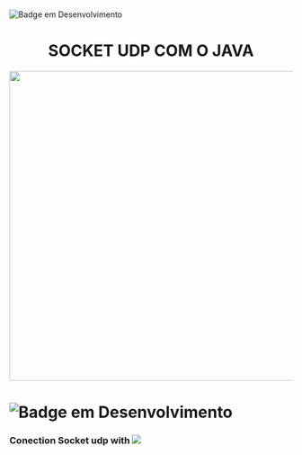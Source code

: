 # 

![Badge em Desenvolvimento](http://img.shields.io/static/v1?label=STATUS&message=DESENVOLVIDO&color=00875e&style=for-the-badge)
#  <div align="center"> SOCKET UDP COM O JAVA </div>



<div align="center">

 <img src="https://user-images.githubusercontent.com/71516100/204399776-1a0f36ae-c538-4c32-97c6-374d1e217e66.png" width="550px"/>
 
</div>



# ![Badge em Desenvolvimento](http://img.shields.io/static/v1?label=EXERCÍCIOS&message=%20DESENVOLVIDOS&color=8B008B&style=for-the-badge)


### Conection Socket udp with ![](https://img.shields.io/badge/-Java-orange?logo=java&logoColor=white&logoWidth=30)
